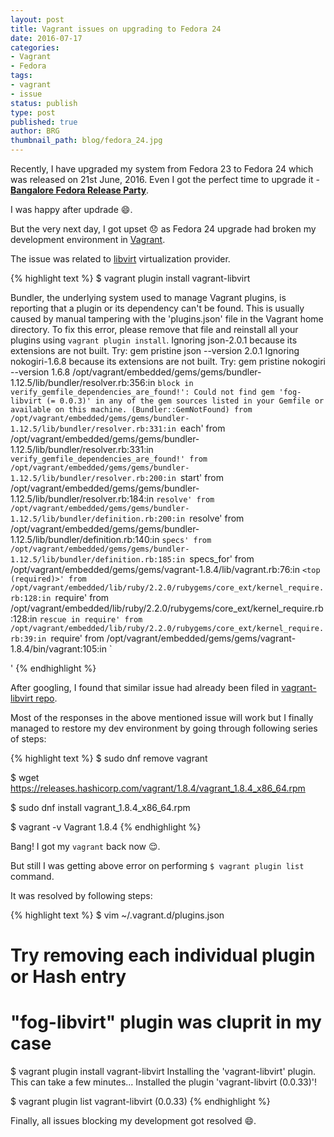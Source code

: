 ```yaml
---
layout: post
title: Vagrant issues on upgrading to Fedora 24
date: 2016-07-17
categories:
- Vagrant
- Fedora
tags:
- vagrant
- issue
status: publish
type: post
published: true
author: BRG
thumbnail_path: blog/fedora_24.jpg
---
```


Recently, I have upgraded my system from Fedora 23 to Fedora 24 which was released on 21st June, 2016.
Even I got the perfect time to upgrade it - [**Bangalore Fedora Release Party**](https://fedoraproject.org/wiki/Release_Party_F24_Bangalore_India).

I was happy after updrade :smile:.

But the very next day, I got upset :disappointed: as Fedora 24 upgrade had broken my development environment in
[Vagrant](https://www.vagrantup.com/).

The issue was related to [libvirt](http://libvirt.org/) virtualization provider.

{% highlight text %}
$ vagrant plugin install vagrant-libvirt

Bundler, the underlying system used to manage Vagrant plugins,
is reporting that a plugin or its dependency can't be found.
This is usually caused by manual tampering with the 'plugins.json'
file in the Vagrant home directory. To fix this error, please
remove that file and reinstall all your plugins using `vagrant
plugin install`.
Ignoring json-2.0.1 because its extensions are not built.  Try: gem pristine json --version 2.0.1
Ignoring nokogiri-1.6.8 because its extensions are not built.  Try: gem pristine nokogiri --version 1.6.8
/opt/vagrant/embedded/gems/gems/bundler-1.12.5/lib/bundler/resolver.rb:356:in `block in verify_gemfile_dependencies_are_found!': Could not find gem 'fog-libvirt (= 0.0.3)' in any of the gem sources listed in your Gemfile or available on this machine. (Bundler::GemNotFound)
  from /opt/vagrant/embedded/gems/gems/bundler-1.12.5/lib/bundler/resolver.rb:331:in `each'
  from /opt/vagrant/embedded/gems/gems/bundler-1.12.5/lib/bundler/resolver.rb:331:in `verify_gemfile_dependencies_are_found!'
  from /opt/vagrant/embedded/gems/gems/bundler-1.12.5/lib/bundler/resolver.rb:200:in `start'
  from /opt/vagrant/embedded/gems/gems/bundler-1.12.5/lib/bundler/resolver.rb:184:in `resolve'
  from /opt/vagrant/embedded/gems/gems/bundler-1.12.5/lib/bundler/definition.rb:200:in `resolve'
  from /opt/vagrant/embedded/gems/gems/bundler-1.12.5/lib/bundler/definition.rb:140:in `specs'
  from /opt/vagrant/embedded/gems/gems/bundler-1.12.5/lib/bundler/definition.rb:185:in `specs_for'
  from /opt/vagrant/embedded/gems/gems/vagrant-1.8.4/lib/vagrant.rb:76:in `<top (required)>'
  from /opt/vagrant/embedded/lib/ruby/2.2.0/rubygems/core_ext/kernel_require.rb:128:in `require'
  from /opt/vagrant/embedded/lib/ruby/2.2.0/rubygems/core_ext/kernel_require.rb:128:in `rescue in require'
  from /opt/vagrant/embedded/lib/ruby/2.2.0/rubygems/core_ext/kernel_require.rb:39:in `require'
  from /opt/vagrant/embedded/gems/gems/vagrant-1.8.4/bin/vagrant:105:in `<main>'
{% endhighlight %}

After googling, I found that similar issue had already been filed in [vagrant-libvirt repo](https://github.com/vagrant-libvirt/vagrant-libvirt/issues/618).

Most of the responses in the above mentioned issue will work but I finally managed to restore my dev environment by
going through following series of steps:

{% highlight text %}
$ sudo dnf remove vagrant

$ wget https://releases.hashicorp.com/vagrant/1.8.4/vagrant_1.8.4_x86_64.rpm

$ sudo dnf install vagrant_1.8.4_x86_64.rpm

$ vagrant -v
Vagrant 1.8.4
{% endhighlight %}

Bang! I got my `vagrant` back now :relieved:.

But still I was getting above error on performing `$ vagrant plugin list` command.

It was resolved by following steps:

{% highlight text %}
$ vim ~/.vagrant.d/plugins.json
# Try removing each individual plugin or Hash entry
# "fog-libvirt" plugin was cluprit in my case

$ vagrant plugin install vagrant-libvirt
Installing the 'vagrant-libvirt' plugin. This can take a few minutes...
Installed the plugin 'vagrant-libvirt (0.0.33)'!

$ vagrant plugin list
vagrant-libvirt (0.0.33)
{% endhighlight %}

Finally, all issues blocking my development got resolved :smile:.
